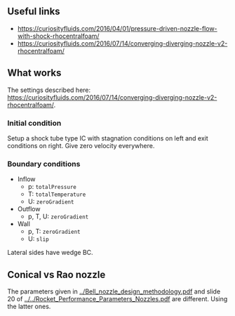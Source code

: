 ## Useful links
- https://curiosityfluids.com/2016/04/01/pressure-driven-nozzle-flow-with-shock-rhocentralfoam/
- https://curiosityfluids.com/2016/07/14/converging-diverging-nozzle-v2-rhocentralfoam/

## What works

The settings described here: https://curiosityfluids.com/2016/07/14/converging-diverging-nozzle-v2-rhocentralfoam/.

### Initial condition

Setup a shock tube type IC with stagnation conditions on left and exit conditions on right. Give zero velocity everywhere.

### Boundary conditions

- Inflow
    - p: `totalPressure`
    - T: `totalTemperature`
    - U: `zeroGradient`
- Outflow
    - p, T, U: `zeroGradient`
- Wall
    - p, T: `zeroGradient`
    - U: `slip`

Lateral sides have wedge BC.

## Conical vs Rao nozzle

The parameters given in [../Bell_nozzle_design_methodology.pdf](../Bell_nozzle_design_methodology.pdf) and slide 20 of [../../Rocket_Performance_Parameters_Nozzles.pdf](../../Rocket_Performance_Parameters_Nozzles.pdf) are different. Using the latter ones.